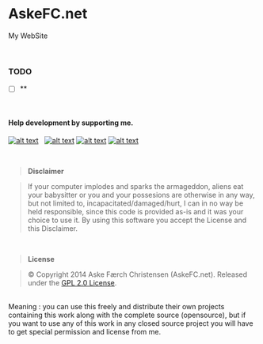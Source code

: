 # AskeFC.net
My WebSite

<br>

### TODO
- [ ] **

<br>

#### Help development by supporting me.

[![alt text](https://bitpay.com/img/donate-button.svg "Onetime Bitcoin donation")](https://bitpay.com/checkout?action=checkout&price=5.00&currency=EUR&data=TtKz9o07h9CQU53TE6kpx251vD4Hh4HUlCcZOiJazkWPIleA1hBWEOt+jVntj0kbDrS1xnsO+pOlj7ULPzZWVjfBZJNwhC3k9g2kHjtbe0DynFnzvrXdy1tlAfYWXC0NjAZuq4tb7Fdc2YbKydFG9SS/eSBBnjqF48LMjp5bfjEWb+Sp2fqAaHmBJ9/OscMQXysGhgFpk14MnspWw2Hy7A==)&nbsp;&nbsp;
[![alt text](https://www.paypalobjects.com/en_GB/i/btn/btn_donate_SM.gif "Onetime PayPal donation")](https://www.paypal.com/cgi-bin/webscr?cmd=_s-xclick&hosted_button_id=MTUK6NZQ6URX8)
[![alt text](https://img.shields.io/gratipay/AskeFC.svg "Weekly Gratipay donation")](https://gratipay.com/AskeFC)
[![alt text](https://api.flattr.com/button/flattr-badge-large.png "Monthly Flattr donation")](https://flattr.com/profile/Mandrake)&nbsp;&nbsp;

<br>

> **Disclaimer**

> If your computer implodes and sparks the armageddon, aliens eat your babysitter or you and your possesions are otherwise in any way, but not limited to, incapacitated/damaged/hurt, I can in no way be held responsible, since this code is provided as-is and it was your choice to use it. By using this software you accept the License and this Disclaimer.

<br>

> **License**

> © Copyright 2014 Aske Færch Christensen (AskeFC.net). Released under the [GPL 2.0 License](https://www.gnu.org/licenses/gpl-2.0.html).
<br>
Meaning : you can use this freely and distribute their own projects containing this work along with the complete source (opensource), but if you want to use any of this work in any closed source project you will have to get special permission and license from me.
